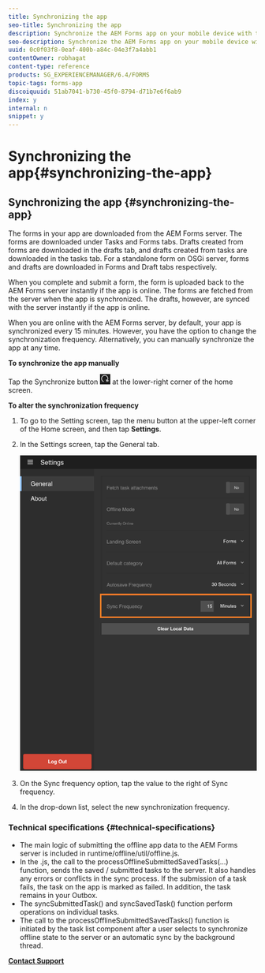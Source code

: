 ```yaml
---
title: Synchronizing the app
seo-title: Synchronizing the app
description: Synchronize the AEM Forms app on your mobile device with the AEM Forms server.
seo-description: Synchronize the AEM Forms app on your mobile device with the AEM Forms server.
uuid: 0c0f03f8-0eaf-400b-a84c-04e3f7a4abb1
contentOwner: robhagat
content-type: reference
products: SG_EXPERIENCEMANAGER/6.4/FORMS
topic-tags: forms-app
discoiquuid: 51ab7041-b730-45f0-8794-d71b7e6f6ab9
index: y
internal: n
snippet: y
---
```


# Synchronizing the app{#synchronizing-the-app}

## Synchronizing the app {#synchronizing-the-app}

The forms in your app are downloaded from the AEM Forms server. The forms are downloaded under Tasks and Forms tabs. Drafts created from forms are downloaded in the drafts tab, and drafts created from tasks are downloaded in the tasks tab. For a standalone form on OSGi server, forms and drafts are downloaded in Forms and Draft tabs respectively.

When you complete and submit a form, the form is uploaded back to the AEM Forms server instantly if the app is online. The forms are fetched from the server when the app is synchronized. The drafts, however, are synced with the server instantly if the app is online.

When you are online with the AEM Forms server, by default, your app is synchronized every 15 minutes. However, you have the option to change the synchronization frequency. Alternatively, you can manually synchronize the app at any time.

**To synchronize the app manually**

Tap the Synchronize button ![](assets/sync-app.png) at the lower-right corner of the home screen.

**To alter the synchronization frequency**

1. To go to the Setting screen, tap the menu button at the upper-left corner of the Home screen, and then tap **Settings**.
1. In the Settings screen, tap the General tab.

   <!--
   Comment Type: remark
   Last Modified By: unknown unknown
   Last Modified Date:
   <p>Art Spec: If not leaving art spec, delete only the first of the 2 &lt;draft-comment&gt; elements under &lt;adobefig&gt;.</p>
   -->

   <!--
   Comment Type: remark
   Last Modified By: Peter G.A. Barraud (barraud)
   Last Modified Date: 2017-12-21T05:14:55.522-0500
   <p>SP1 UPDATE</p>
   <p>Updated screen shot</p>
   -->

   ![Sync frequency setting in General Settings window](assets/gen-settings-1.png)

1. On the Sync frequency option, tap the value to the right of Sync frequency. 
1. In the drop-down list, select the new synchronization frequency.

   <!--
   Comment Type: remark
   Last Modified By: unknown unknown (harsing)
   Last Modified Date: 2017-12-21T05:14:56.700-0500
   <p>5. going back to the home page shows a message regarding updation to automatic syncher frequency.</p>
   <p>P.S. You can copy paste the message from the snapshot of the application message bar on home page</p>
   -->

### Technical specifications {#technical-specifications}

* The main logic of submitting the offline app data to the AEM Forms server is included in runtime/offline/util/offline.js.
* In the .js, the call to the processOfflineSubmittedSavedTasks(...) function, sends the saved / submitted tasks to the server. It also handles any errors or conflicts in the sync process. If the submission of a task fails, the task on the app is marked as failed. In addition, the task remains in your Outbox.
* The syncSubmittedTask() and syncSavedTask() function perform operations on individual tasks.
* The call to the processOfflineSubmittedSavedTasks() function is initiated by the task list component after a user selects to synchronize offline state to the server or an automatic sync by the background thread.

<!--
Comment Type: remark
Last Modified By: unknown unknown (harsing)
Last Modified Date: 2017-12-21T05:14:57.130-0500
<p>Technical specifications:</p>
<p>As explained earlier, the synchronization of offline data to the server can be user initiated or automatic. In both the cases, the intention is to first try sending the offline work and then update the latest state from the server.</p>
<p>1. The main logic of submitting the offline work to the server is placed in runtime/offline/util/offline.js. Call to processOfflineSubmittedSavedTasks(...) does the task of sending the saved/submitted tasks to the server thereby handling any errors or conflicts in the sync process. In case a task is failed to be submitted to server gets marke as failed and remains in outbox there after.</p>
<p><br type="_moz" /> </p>
<p>2. Futher code details include syncSubmittedTask() and syncSavedTask() performing the operation for individual task.</p>
<p>3. The call to processOfflineSubmittedSavedTasks is initiated by tasklist component after user selects to sync offline state to server OR automatic snc by the background thread.</p>
<p><br type="_moz" /> </p>
-->

[**Contact Support**](https://www.adobe.com/account/sign-in.supportportal.html)

<!--
<related-links>
<a href="../../forms/using/sync-app.md">Synchronizing the app</a>
<a href="../../forms/using/update-general-settings.md">Updating general settings</a>
<a href="../../forms/using/work-offline-mode.md">Working in the offline mode</a>
</related-links>
-->

